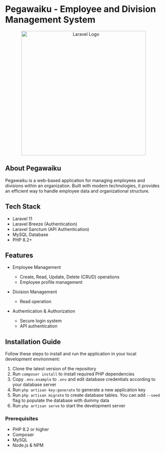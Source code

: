 # Pegawaiku - Employee and Division Management System

<p align="center">
<img src="https://raw.githubusercontent.com/laravel/art/master/logo-lockup/5%20SVG/2%20CMYK/1%20Full%20Color/laravel-logolockup-cmyk-red.svg" width="400" alt="Laravel Logo">
</p>

## About Pegawaiku

Pegawaiku is a web-based application for managing employees and divisions within an organization. Built with modern technologies, it provides an efficient way to handle employee data and organizational structure.

## Tech Stack

- Laravel 11
- Laravel Breeze (Authentication)
- Laravel Sanctum (API Authentication)
- MySQL Database
- PHP 8.2+

## Features

- Employee Management
  - Create, Read, Update, Delete (CRUD) operations
  - Employee profile management
  
- Division Management
  - Read operation
  
- Authentication & Authorization
  - Secure login system
  - API authentication

## Installation Guide
Follow these steps to install and run the application in your local development environment:

1. Clone the latest version of the repository
2. Run `composer install` to install required PHP dependencies
3. Copy `.env.example` to `.env` and edit database credentials according to your database server
4. Run `php artisan key:generate` to generate a new application key
5. Run `php artisan migrate` to create database tables. You can add `--seed` flag to populate the database with dummy data
6. Run `php artisan serve` to start the development server

### Prerequisites
- PHP 8.2 or higher
- Composer
- MySQL
- Node.js & NPM
